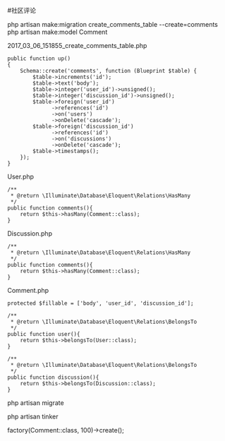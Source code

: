 #社区评论

php artisan make:migration create_comments_table --create=comments
php artisan make:model Comment

2017_03_06_151855_create_comments_table.php
```
public function up()
{
    Schema::create('comments', function (Blueprint $table) {
        $table->increments('id');
        $table->text('body');
        $table->integer('user_id')->unsigned();
        $table->integer('discussion_id')->unsigned();
        $table->foreign('user_id')
              ->references('id')
              ->on('users')
              ->onDelete('cascade');
        $table->foreign('discussion_id')
              ->references('id')
              ->on('discussions')
              ->onDelete('cascade');
        $table->timestamps();
    });
}
```

User.php
```
/**
 * @return \Illuminate\Database\Eloquent\Relations\HasMany
 */
public function comments(){
    return $this->hasMany(Comment::class);
}
```

Discussion.php
```
/**
 * @return \Illuminate\Database\Eloquent\Relations\HasMany
 */
public function comments(){
    return $this->hasMany(Comment::class);
}
```

Comment.php
```
protected $fillable = ['body', 'user_id', 'discussion_id'];

/**
 * @return \Illuminate\Database\Eloquent\Relations\BelongsTo
 */
public function user(){
    return $this->belongsTo(User::class);
}

/**
 * @return \Illuminate\Database\Eloquent\Relations\BelongsTo
 */
public function discussion(){
    return $this->belongsTo(Discussion::class);
}
```

php artisan migrate



php artisan tinker

factory(Comment::class, 100)->create();

